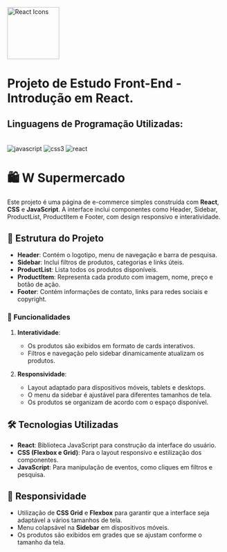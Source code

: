 <img src="https://raw.githubusercontent.com/react-icons/react-icons/master/react-icons.svg" width="120" alt="React Icons">

# Projeto de Estudo Front-End - Introdução em React.

## Linguagens de Programação Utilizadas:

<div style="display: inline-block">
    <br/>  
     <img align="center" alt="javascript" src="https://img.shields.io/badge/JavaScript-323330?style=for-the-badge&logo=javascript&logoColor=F7DF1E" >
     <img align="center" alt="css3" src="https://img.shields.io/badge/CSS3-1572B6?style=for-the-badge&logo=css3&logoColor=white" />
          <img align="center" alt="react" src="https://shields.io/badge/react-black?logo=react&style=for-the-badge" />

<div/>


# 🛍️ W Supermercado

Este projeto é uma página de e-commerce simples construída com **React**, **CSS** e **JavaScript**. A interface inclui componentes como Header, Sidebar, ProductList, ProductItem e Footer, com design responsivo e interatividade.

## 📂 Estrutura do Projeto

- **Header**: Contém o logotipo, menu de navegação e barra de pesquisa.
- **Sidebar**: Inclui filtros de produtos, categorias e links úteis.
- **ProductList**: Lista todos os produtos disponíveis.
- **ProductItem**: Representa cada produto com imagem, nome, preço e botão de ação.
- **Footer**: Contém informações de contato, links para redes sociais e copyright.

### 🚀 Funcionalidades

1. **Interatividade**:
   - Os produtos são exibidos em formato de cards interativos.
   - Filtros e navegação pelo sidebar dinamicamente atualizam os produtos.
   

2. **Responsividade**:
   - Layout adaptado para dispositivos móveis, tablets e desktops.
   - O menu da sidebar é ajustável para diferentes tamanhos de tela.
   - Os produtos se organizam de acordo com o espaço disponível.

## 🛠️ Tecnologias Utilizadas

- **React**: Biblioteca JavaScript para construção da interface do usuário.
- **CSS (Flexbox e Grid)**: Para o layout responsivo e estilização dos componentes.
- **JavaScript**: Para manipulação de eventos, como cliques em filtros e pesquisa.
  

## 📱 Responsividade

- Utilização de **CSS Grid** e **Flexbox** para garantir que a interface seja adaptável a vários tamanhos de tela.
- Menu colapsável na **Sidebar** em dispositivos móveis.
- Os produtos são exibidos em grades que se ajustam conforme o tamanho da tela.

     
